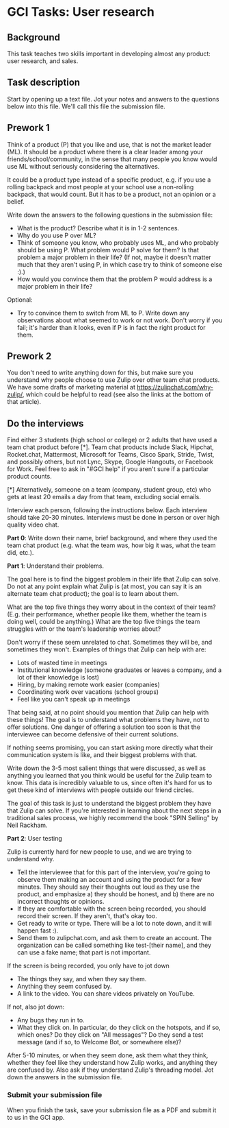 # GCI Tasks: User research

## Background

This task teaches two skills important in developing almost any product:
user research, and sales.

## Task description

Start by opening up a text file. Jot your notes and answers to the questions
below into this file.  We'll call this file the submission file.

## Prework 1

Think of a product (P) that you like and use, that is not the market leader
(ML). It should be a product where there is a clear leader among your
friends/school/community, in the sense that many people you know would use
ML without seriously considering the alternatives.

It could be a product type instead of a specific product, e.g. if you use a
rolling backpack and most people at your school use a non-rolling backpack,
that would count. But it has to be a product, not an opinion or a belief.

Write down the answers to the following questions in the submission file:

* What is the product? Describe what it is in 1-2 sentences.
* Why do you use P over ML?
* Think of someone you know, who probably uses ML, and who probably should
  be using P. What problem would P solve for them? Is that problem a major
  problem in their life? (If not, maybe it doesn't matter much that they
  aren't using P, in which case try to think of someone else :).)
* How would you convince them that the problem P would address is a major
  problem in their life?

Optional:

* Try to convince them to switch from ML to P. Write down any observations
  about what seemed to work or not work. Don't worry if you fail; it's
  harder than it looks, even if P is in fact the right product for them.

## Prework 2

You don't need to write anything down for this, but make sure you understand
why people choose to use Zulip over other team chat products. We have some
drafts of marketing material at https://zulipchat.com/why-zulip/, which
could be helpful to read (see also the links at the bottom of that article).

## Do the interviews

Find either 3 students (high school or college) or 2 adults that have used a
team chat product before [*]. Team chat products include Slack, Hipchat,
Rocket.chat, Mattermost, Microsoft for Teams, Cisco Spark, Stride, Twist,
and possibly others, but not Lync, Skype, Google Hangouts, or Facebook for
Work. Feel free to ask in "#GCI help" if you aren't sure if a particular
product counts.

[*] Alternatively, someone on a team (company, student group, etc) who gets
at least 20 emails a day from that team, excluding social emails.

Interview each person, following the instructions below. Each interview
should take 20-30 minutes. Interviews must be done in person or over high
quality video chat.

**Part 0**: Write down their name, brief background, and where they used the
  team chat product (e.g. what the team was, how big it was, what the team
  did, etc.).

**Part 1**: Understand their problems.

The goal here is to find the biggest problem in their life that Zulip can
solve. Do not at any point explain what Zulip is (at most, you can say it is
an alternate team chat product); the goal is to learn about them.

What are the top five things they worry about in the context of their team?
(E.g. their performance, whether people like them, whether the team is doing
well, could be anything.) What are the top five things the team struggles
with or the team's leadership worries about?

Don't worry if these seem unrelated to chat. Sometimes they will be, and
sometimes they won't. Examples of things that Zulip can help with are:
* Lots of wasted time in meetings
* Institutional knowledge (someone graduates or leaves a company, and a lot
  of their knowledge is lost)
* Hiring, by making remote work easier (companies)
* Coordinating work over vacations (school groups)
* Feel like you can't speak up in meetings

That being said, at no point should you mention that Zulip can help with
these things! The goal is to understand what problems they have, not to
offer solutions. One danger of offering a solution too soon is that the
interviewee can become defensive of their current solutions.

If nothing seems promising, you can start asking more directly what their
communication system is like, and their biggest problems with that.

Write down the 3-5 most salient things that were discussed, as well as
anything you learned that you think would be useful for the Zulip team to
know. This data is incredibly valuable to us, since often it's hard for us
to get these kind of interviews with people outside our friend circles.

The goal of this task is just to understand the biggest problem they have
that Zulip can solve. If you're interested in learning about the next steps
in a traditional sales process, we highly recommend the book "SPIN Selling"
by Neil Rackham.

**Part 2**: User testing

Zulip is currently hard for new people to use, and we are trying to
understand why.

* Tell the interviewee that for this part of the interview, you're going to
  observe them making an account and using the product for a few
  minutes. They should say their thoughts out loud as they use the product,
  and emphasize a) they should be honest, and b) there are no incorrect
  thoughts or opinions.
* If they are comfortable with the screen being recorded, you should record
  their screen. If they aren't, that's okay too.
* Get ready to write or type. There will be a lot to note down, and it will
  happen fast :).
* Send them to zulipchat.com, and ask them to create an account. The
  organization can be called something like test-[their name], and they can
  use a fake name; that part is not important.

If the screen is being recorded, you only have to jot down
* The things they say, and when they say them.
* Anything they seem confused by.
* A link to the video. You can share videos privately on YouTube.

If not, also jot down:
* Any bugs they run in to.
* What they click on. In particular, do they click on the hotspots, and if
  so, which ones? Do they click on "All messages"? Do they send a test
  message (and if so, to Welcome Bot, or somewhere else)?

After 5-10 minutes, or when they seem done, ask them what they think,
whether they feel like they understand how Zulip works, and anything they
are confused by. Also ask if they understand Zulip's threading model.  Jot
down the answers in the submission file.

### Submit your submission file

When you finish the task, save your submission file as a PDF and submit it to
us in the GCI app.
